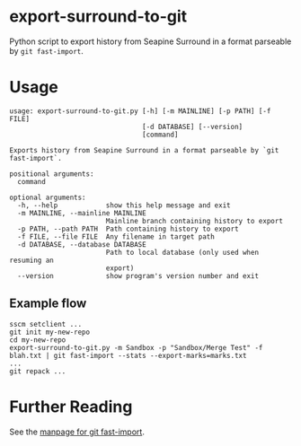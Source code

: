 export-surround-to-git
======================

Python script to export history from Seapine Surround in a format parseable by `git fast-import`.


# Usage
```
usage: export-surround-to-git.py [-h] [-m MAINLINE] [-p PATH] [-f FILE]
                                 [-d DATABASE] [--version]
                                 [command]

Exports history from Seapine Surround in a format parseable by `git fast-import`.

positional arguments:
  command

optional arguments:
  -h, --help            show this help message and exit
  -m MAINLINE, --mainline MAINLINE
                        Mainline branch containing history to export
  -p PATH, --path PATH  Path containing history to export
  -f FILE, --file FILE  Any filename in target path
  -d DATABASE, --database DATABASE
                        Path to local database (only used when resuming an
                        export)
  --version             show program's version number and exit
```

## Example flow
```
sscm setclient ...
git init my-new-repo
cd my-new-repo
export-surround-to-git.py -m Sandbox -p "Sandbox/Merge Test" -f blah.txt | git fast-import --stats --export-marks=marks.txt
...
git repack ...
```


# Further Reading

See the [manpage for git fast-import](https://www.kernel.org/pub/software/scm/git/docs/git-fast-import.html).
